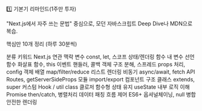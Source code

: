 1️⃣ 기본기 리마인드(1주만 투자)

"Next.js에서 자주 쓰는 문법" 중심으로, 모던 자바스크립트 Deep Dive나 MDN으로 복습.

핵심만 10개 정리 (하루 30분씩)

분류	키워드	Next.js 연관 맥락
변수	const, let, 스코프	상태/렌더링 함수 내 변수 선언
함수	화살표 함수, this	이벤트 핸들러, 콜백
객체	구조 분해, 스프레드	props 처리, config 객체
배열	map/filter/reduce	리스트 렌더링
비동기	async/await, fetch	API Routes, getServerSideProps
모듈	import/export	컴포넌트 구조
클래스	extends, super	커스텀 Hook / util class
클로저	함수형 상태 유지	useState 내부 로직 이해
Promise	then/catch, 병렬처리	데이터 패칭 흐름 제어
ES6+	옵셔널체이닝, null 병합	안전한 렌더링
